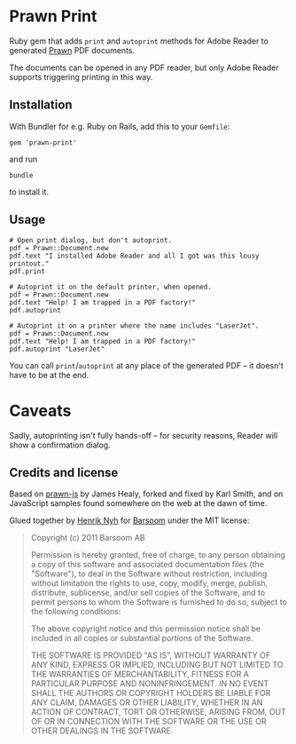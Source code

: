 # Prawn Print

Ruby gem that adds `print` and `autoprint` methods for Adobe Reader to generated [Prawn](http://prawn.majesticseacreature.com) PDF documents.

The documents can be opened in any PDF reader, but only Adobe Reader supports triggering printing in this way.


## Installation

With Bundler for e.g. Ruby on Rails, add this to your `Gemfile`:

    gem 'prawn-print'

and run

    bundle

to install it.


## Usage

    # Open print dialog, but don't autoprint.
    pdf = Prawn::Document.new
    pdf.text "I installed Adobe Reader and all I got was this lousy printout."
    pdf.print

    # Autoprint it on the default printer, when opened.
    pdf = Prawn::Document.new
    pdf.text "Help! I am trapped in a PDF factory!"
    pdf.autoprint

    # Autoprint it on a printer where the name includes "LaserJet".
    pdf = Prawn::Document.new
    pdf.text "Help! I am trapped in a PDF factory!"
    pdf.autoprint "LaserJet"

You can call `print`/`autoprint` at any place of the generated PDF – it doesn't have to be at the end.


# Caveats

Sadly, autoprinting isn't fully hands-off – for security reasons, Reader will show a confirmation dialog.


## Credits and license

Based on [prawn-js](https://github.com/threadhead/prawn-js) by James Healy, forked and fixed by Karl Smith,
and on JavaScript samples found somewhere on the web at the dawn of time.

Glued together by [Henrik Nyh](http://henrik.nyh.se/) for [Barsoom](http://barsoom.se) under the MIT license:

>  Copyright (c) 2011 Barsoom AB
>
>  Permission is hereby granted, free of charge, to any person obtaining a copy
>  of this software and associated documentation files (the "Software"), to deal
>  in the Software without restriction, including without limitation the rights
>  to use, copy, modify, merge, publish, distribute, sublicense, and/or sell
>  copies of the Software, and to permit persons to whom the Software is
>  furnished to do so, subject to the following conditions:
>
>  The above copyright notice and this permission notice shall be included in
>  all copies or substantial portions of the Software.
>
>  THE SOFTWARE IS PROVIDED "AS IS", WITHOUT WARRANTY OF ANY KIND, EXPRESS OR
>  IMPLIED, INCLUDING BUT NOT LIMITED TO THE WARRANTIES OF MERCHANTABILITY,
>  FITNESS FOR A PARTICULAR PURPOSE AND NONINFRINGEMENT. IN NO EVENT SHALL THE
>  AUTHORS OR COPYRIGHT HOLDERS BE LIABLE FOR ANY CLAIM, DAMAGES OR OTHER
>  LIABILITY, WHETHER IN AN ACTION OF CONTRACT, TORT OR OTHERWISE, ARISING FROM,
>  OUT OF OR IN CONNECTION WITH THE SOFTWARE OR THE USE OR OTHER DEALINGS IN
>  THE SOFTWARE.
